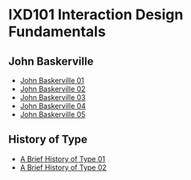 IXD101 Interaction Design Fundamentals
======================================

John Baskerville
----------------
- [John Baskerville 01](https://ryanmcclelland.github.io/john_baskerville/john-baskerville.html)
- [John Baskerville 02](https://ryanmcclelland.github.io/john_baskerville/baskerville2.html)
- [John Baskerville 03](https://ryanmcclelland.github.io/john_baskerville/baskerville3.html)
- [John Baskerville 04](https://ryanmcclelland.github.io/john_baskerville/baskerville4.html)
- [John Baskerville 05](https://ryanmcclelland.github.io/john_baskerville/baskerville5.html)

History of Type
---------------
- [A Brief History of Type 01](https://ryanmcclelland.github.io/john_baskerville/a_brief_history_of_type.html)
- [A Brief History of Type 02](https://ryanmcclelland.github.io/john_baskerville/a_brief_history_of_type2.html)
